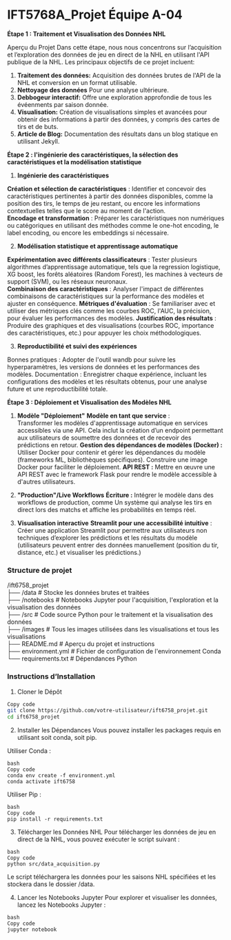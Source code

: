 # IFT5768A_Projet Équipe A-04

**Étape 1 : Traitement et Visualisation des Données NHL**

Aperçu du Projet
Dans cette étape, nous nous concentrons sur l’acquisition et l’exploration des données de jeu en direct de la NHL en utilisant l'API publique de la NHL. Les principaux objectifs de ce projet incluent:

1. **Traitement des données:** Acquisition des données brutes de l'API de la NHL et conversion en un format utilisable.
2. **Nettoyage des données** Pour une analyse ultérieure.
3. **Debbogeur interactif:** Offre une exploration approfondie de tous les évéenments par saison donnée.
4. **Visualisation:** Création de visualisations simples et avancées pour obtenir des informations à partir des données, y compris des cartes de tirs et de buts.
5. **Article de Blog:** Documentation des résultats dans un blog statique en utilisant Jekyll.

**Étape 2 : l'ingénierie des caractéristiques, la sélection des caractéristiques et la modélisation statistique**

1. **Ingénierie des caractéristiques**

**Création et sélection de caractéristiques** : Identifier et concevoir des caractéristiques pertinentes à partir des données disponibles, comme la position des tirs, le temps de jeu restant, ou encore les informations contextuelles telles que le score au moment de l'action.  
**Encodage et transformation** : Préparer les caractéristiques non numériques ou catégoriques en utilisant des méthodes comme le one-hot encoding, le label encoding, ou encore les embeddings si nécessaire.  

2. **Modélisation statistique et apprentissage automatique**

**Expérimentation avec différents classificateurs** : Tester plusieurs algorithmes d’apprentissage automatique, tels que la regression logistique, XG boost, les forêts aléatoires (Random Forest), les machines à vecteurs de support (SVM), ou les réseaux neuronaux.  
**Combinaison des caractéristiques** : Analyser l'impact de différentes combinaisons de caractéristiques sur la performance des modèles et ajuster en conséquence.
**Métriques d'évaluation** : Se familiariser avec et utiliser des métriques clés comme les courbes ROC, l'AUC, la précision,  pour évaluer les performances des modèles.
**Justification des résultats** : Produire des graphiques et des visualisations (courbes ROC, importance des caractéristiques, etc.) pour appuyer les choix méthodologiques.

3. **Reproductibilité et suivi des expériences**

Bonnes pratiques : Adopter de  l'outil wandb pour suivre les hyperparamètres, les versions de données et les performances des modèles.
Documentation : Enregistrer chaque expérience, incluant les configurations des modèles et les résultats obtenus, pour une analyse future et une reproductibilité totale.

**Étape 3 : Déploiement et Visualisation des Modèles NHL**

1. **Modèle "Déploiement"**
**Modèle en tant que service** :  
Transformer les modèles d'apprentissage automatique en services accessibles via une API. Cela inclut la création d’un endpoint permettant aux utilisateurs de soumettre des données et de recevoir des prédictions en retour.
**Gestion des dépendances de modèles (Docker) :**
Utiliser Docker pour contenir et gérer les dépendances du modèle (frameworks ML, bibliothèques spécifiques). Construire une image Docker pour faciliter le déploiement.
**API REST :**
Mettre en œuvre une API REST avec le framework  Flask  pour rendre le modèle accessible à d'autres utilisateurs.

2. **"Production"/Live Workflows**
**Écriture :**
Intégrer le modèle dans des workflows de production, comme Un système qui analyse les tirs en direct lors des matchs et affiche les probabilités en temps réel.
3. **Visualisation interactive**
**Streamlit pour une accessibilité intuitive** :
Créer une application Streamlit pour permettre aux utilisateurs non techniques d’explorer les prédictions et les résultats du modèle (utilisateurs peuvent entrer des données manuellement (position du tir, distance, etc.) et visualiser les prédictions.)

### Structure de projet
/ift6758_projet  
├── /data                # Stocke les données brutes et traitées  
├── /notebooks           # Notebooks Jupyter pour l'acquisition, l'exploration et la visualisation des données  
├── /src                 # Code source Python pour le traitement et la visualisation des données  
├── /images              # Tous les images utilisées dans les visualisations et tous les visualisations  
├── README.md            # Aperçu du projet et instructions  
├── environment.yml      # Fichier de configuration de l'environnement Conda  
└── requirements.txt     # Dépendances Python  

### Instructions d’Installation
1. Cloner le Dépôt
```bash
Copy code
git clone https://github.com/votre-utilisateur/ift6758_projet.git
cd ift6758_projet
```

2. Installer les Dépendances
Vous pouvez installer les packages requis en utilisant soit conda, soit pip.

Utiliser Conda :
```
bash
Copy code
conda env create -f environment.yml
conda activate ift6758
```
Utiliser Pip :

```
bash
Copy code
pip install -r requirements.txt
```

3. Télécharger les Données NHL
Pour télécharger les données de jeu en direct de la NHL, vous pouvez exécuter le script suivant :
```
bash
Copy code
python src/data_acquisition.py
```
Le script téléchargera les données pour les saisons NHL spécifiées et les stockera dans le dossier /data.

4. Lancer les Notebooks Jupyter
Pour explorer et visualiser les données, lancez les Notebooks Jupyter :
```
bash
Copy code
jupyter notebook
```

